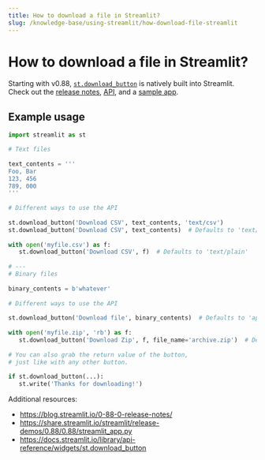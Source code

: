 ```yaml
---
title: How to download a file in Streamlit?
slug: /knowledge-base/using-streamlit/how-download-file-streamlit
---
```


#  How to download a file in Streamlit?

Starting with v0.88, [`st.download_button`](/library/api-reference/widgets/st.download_button) is  natively built into Streamlit. Check out the [release notes](https://blog.streamlit.io/0-88-0-release-notes/), [API](/library/api-reference/widgets/st.download_button), and a [sample app](https://share.streamlit.io/streamlit/release-demos/0.88/0.88/streamlit_app.py).

## Example usage

```python
import streamlit as st

# Text files
 
text_contents = '''
Foo, Bar
123, 456
789, 000
'''
 
# Different ways to use the API
 
st.download_button('Download CSV', text_contents, 'text/csv')
st.download_button('Download CSV', text_contents)  # Defaults to 'text/plain'
 
with open('myfile.csv') as f:
   st.download_button('Download CSV', f)  # Defaults to 'text/plain'
 
# ---
# Binary files
 
binary_contents = b'whatever'
 
# Different ways to use the API
 
st.download_button('Download file', binary_contents)  # Defaults to 'application/octet-stream'
 
with open('myfile.zip', 'rb') as f:
   st.download_button('Download Zip', f, file_name='archive.zip')  # Defaults to 'application/octet-stream'
 
# You can also grab the return value of the button,
# just like with any other button.
 
if st.download_button(...):
   st.write('Thanks for downloading!')
```

Additional resources:
- https://blog.streamlit.io/0-88-0-release-notes/
- https://share.streamlit.io/streamlit/release-demos/0.88/0.88/streamlit_app.py
- https://docs.streamlit.io/library/api-reference/widgets/st.download_button
